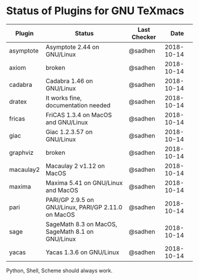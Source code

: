 # Status of Plugins for GNU TeXmacs

| Plugin | Status | Last Checker | Date |
|--------|--------|-----------------|------|
| asymptote | Asymptote 2.44 on GNU/Linux | @sadhen | 2018-10-14 |
| axiom  | broken    | @sadhen         | 2018-10-14 |
| cadabra | Cadabra 1.46 on GNU/Linux | @sadhen | 2018-10-14 |
| dratex | It works fine, documentation needed | @sadhen | 2018-10-14 |
| fricas | FriCAS 1.3.4 on MacOS and GNU/Linux | @sadhen         | 2018-10-14 |
| giac | Giac 1.2.3.57 on GNU/Linux | @sadhen | 2018-10-14 |
| graphviz | broken | @sadhen | 2018-10-14 |
| macaulay2 | Macaulay 2 v1.12 on MacOS | @sadhen        | 2018-10-14 |
| maxima    | Maxima 5.41 on GNU/Linux and MacOS| @sadhen        | 2018-10-14 |
| pari      | PARI/GP 2.9.5 on GNU/Linux, PARI/GP 2.11.0 on MacOS | @sadhen        | 2018-10-14 |
| sage  | SageMath 8.3 on MacOS, SageMath 8.1 on GNU/Linux | @sadhen | 2018-10-14 |
| yacas | Yacas 1.3.6 on GNU/Linux | @sadhen        | 2018-10-14 |

Python, Shell, Scheme should always work.
